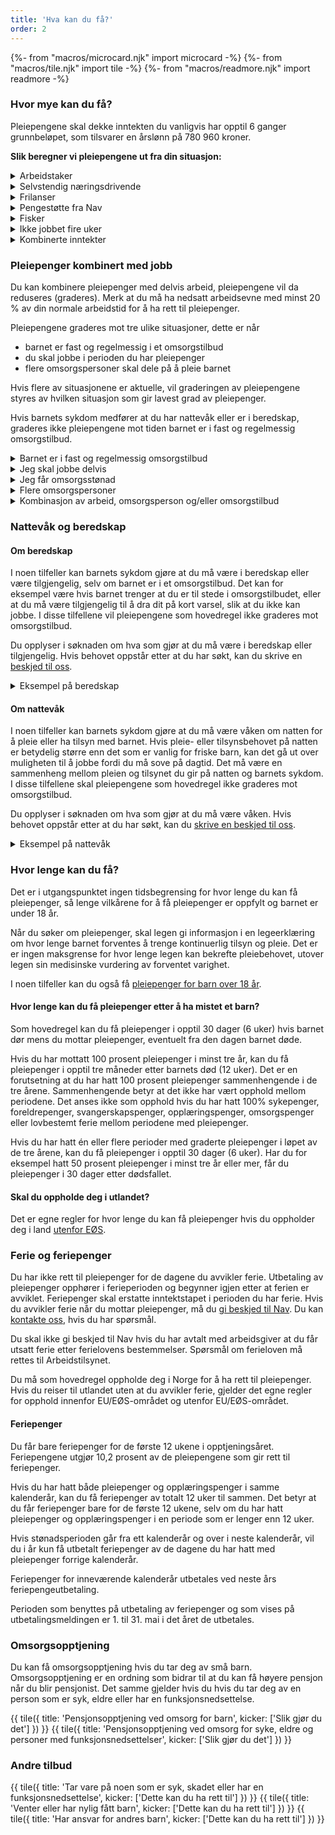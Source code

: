```yaml
---
title: 'Hva kan du få?'
order: 2
---
```

{%- from "macros/microcard.njk" import microcard -%}
{%- from "macros/tile.njk" import tile -%}
{%- from "macros/readmore.njk" import readmore -%}

### Hvor mye kan du få?

Pleiepengene skal dekke inntekten du vanligvis har opptil 6 ganger grunnbeløpet, som tilsvarer en årslønn på  780 960 kroner.

**Slik beregner vi pleiepengene ut fra din situasjon:**

<div class='accordion'>
  <details>
    <summary>Arbeidstaker</summary>
    {% prose %}{% endprose %}
  </details>
  <details>
    <summary>Selvstendig næringsdrivende</summary>
    {% prose %}{% endprose %}
  </details>
  <details>
    <summary>Frilanser</summary>
    {% prose %}{% endprose %}
  </details>
  <details>
    <summary>Pengestøtte fra Nav</summary>
    {% prose %}{% endprose %}
  </details>
  <details>
    <summary>Fisker</summary>
    {% prose %}{% endprose %}
  </details>
  <details>
    <summary>Ikke jobbet fire uker</summary>
    {% prose %}{% endprose %}
  </details>
  <details>
    <summary>Kombinerte inntekter</summary>
    {% prose %}{% endprose %}
  </details>
</div>

### Pleiepenger kombinert med jobb

Du kan kombinere pleiepenger med delvis arbeid, pleiepengene vil da reduseres (graderes). Merk at du må ha nedsatt arbeidsevne med minst 20 % av din normale arbeidstid for å ha rett til pleiepenger. 

Pleiepengene graderes mot tre ulike situasjoner, dette er når

* barnet er fast og regelmessig i et omsorgstilbud
* du skal jobbe i perioden du har pleiepenger
* flere omsorgspersoner skal dele på å pleie barnet

Hvis flere av situasjonene er aktuelle, vil graderingen av pleiepengene styres av hvilken situasjon som gir lavest grad av pleiepenger. 

Hvis barnets sykdom medfører at du har nattevåk eller er i beredskap, graderes ikke pleiepengene mot tiden barnet er i fast og regelmessig omsorgstilbud. 

<div class='accordion'>
  <details>
    <summary>Barnet er i fast og regelmessig omsorgstilbud</summary>
    {% prose %}{% endprose %}
  </details>
  <details>
    <summary>Jeg skal jobbe delvis</summary>
    {% prose %}{% endprose %}
  </details>
  <details>
    <summary>Jeg får omsorgsstønad</summary>
    {% prose %}{% endprose %}
  </details>
  <details>
    <summary>Flere omsorgspersoner</summary>
    {% prose %}{% endprose %}
  </details>
  <details>
    <summary>Kombinasjon av arbeid, omsorgsperson og/eller omsorgstilbud</summary>
    {% prose %}{% endprose %}
  </details>
</div>

### Nattevåk og beredskap

#### Om beredskap

I noen tilfeller kan barnets sykdom gjøre at du må være i beredskap eller være tilgjengelig, selv om barnet er i et omsorgstilbud. Det kan for eksempel være hvis barnet trenger at du er til stede i omsorgstilbudet, eller at du må være tilgjengelig til å dra dit på kort varsel, slik at du ikke kan jobbe. I disse tilfellene vil pleiepengene som hovedregel ikke graderes mot omsorgstilbud.

Du opplyser i søknaden om hva som gjør at du må være i beredskap eller tilgjengelig. Hvis behovet oppstår etter at du har søkt, kan du skrive en [beskjed til oss](#).

<details class="readmore">
  <summary>Eksempel på beredskap</summary>
  {% prose %}{% endprose %}
</details>

#### Om nattevåk

I noen tilfeller kan barnets sykdom gjøre at du må være våken om natten for å pleie eller ha tilsyn med barnet. Hvis pleie- eller tilsynsbehovet på natten er betydelig større enn det som er vanlig for friske barn, kan det gå ut over muligheten til å jobbe fordi du må sove på dagtid. Det må være en sammenheng mellom pleien og tilsynet du gir på natten og barnets sykdom. I disse tilfellene skal pleiepengene som hovedregel ikke graderes mot omsorgstilbud.

Du opplyser i søknaden om hva som gjør at du må være våken. Hvis behovet oppstår etter at du har søkt, kan du [skrive en beskjed til oss](#).

<details class="readmore">
  <summary>Eksempel på nattevåk</summary>
  {% prose %}{% endprose %}
</details>

### Hvor lenge kan du få?

Det er i utgangspunktet ingen tidsbegrensing for hvor lenge du kan få pleiepenger, så lenge vilkårene for å få pleiepenger er oppfylt og barnet er under 18 år.

Når du søker om pleiepenger, skal legen gi informasjon i en legeerklæring om hvor lenge barnet forventes å trenge kontinuerlig tilsyn og pleie. Det er er ingen maksgrense for hvor lenge legen kan bekrefte pleiebehovet, utover legen sin medisinske vurdering av forventet varighet. 

I noen tilfeller kan du også få [pleiepenger for barn over 18 år](#).

#### Hvor lenge kan du få pleiepenger etter å ha mistet et barn? 

Som hovedregel kan du få pleiepenger i opptil 30 dager (6 uker) hvis barnet dør mens du mottar pleiepenger, eventuelt fra den dagen barnet døde.

Hvis du har mottatt 100 prosent pleiepenger i minst tre år, kan du få pleiepenger i opptil tre måneder etter barnets død (12 uker). Det er en forutsetning at du har hatt 100 prosent pleiepenger sammenhengende i de tre årene. Sammenhengende betyr at det ikke har vært opphold mellom periodene. Det anses ikke som opphold hvis du har hatt 100% sykepenger, foreldrepenger, svangerskapspenger, opplæringspenger, omsorgspenger eller lovbestemt ferie mellom periodene med pleiepenger.

Hvis du har hatt én eller flere perioder med graderte pleiepenger i løpet av de tre årene, kan du få pleiepenger i opptil 30 dager (6 uker). Har du for eksempel hatt 50 prosent pleiepenger i minst tre år eller mer, får du pleiepenger i 30 dager etter dødsfallet.

#### Skal du oppholde deg i utlandet? 

Det er egne regler for hvor lenge du kan få pleiepenger hvis du oppholder deg i land [utenfor EØS](#).

### Ferie og feriepenger

Du har ikke rett til pleiepenger for de dagene du avvikler ferie. Utbetaling av pleiepenger opphører i ferieperioden og begynner igjen etter at ferien er avviklet. Feriepenger skal erstatte inntektstapet i perioden du har ferie. Hvis du avvikler ferie når du mottar pleiepenger, må du [gi beskjed til Nav](#). Du kan [kontakte oss](#), hvis du har spørsmål.

Du skal ikke gi beskjed til Nav hvis du har avtalt med arbeidsgiver at du får utsatt ferie etter ferielovens bestemmelser. Spørsmål om ferieloven må rettes til Arbeidstilsynet.

Du må som hovedregel oppholde deg i Norge for å ha rett til pleiepenger. Hvis du reiser til utlandet uten at du avvikler ferie, gjelder det egne regler for opphold innenfor EU/EØS-området og utenfor EU/EØS-området. 

#### Feriepenger

Du får bare feriepenger for de første 12 ukene i opptjeningsåret. Feriepengene utgjør 10,2 prosent av de pleiepengene som gir rett til feriepenger. 

Hvis du har hatt både pleiepenger og opplæringspenger i samme kalenderår, kan du få feriepenger av totalt 12 uker til sammen. Det betyr at du får feriepenger bare for de første 12 ukene, selv om du har hatt pleiepenger og opplæringspenger i en periode som er lenger enn 12 uker.

Hvis stønadsperioden går fra ett kalenderår og over i neste kalenderår, vil du i år kun få utbetalt feriepenger av de dagene du har hatt med pleiepenger forrige kalenderår.

Feriepenger for inneværende kalenderår utbetales ved neste års feriepengeutbetaling.

Perioden som benyttes på utbetaling av feriepenger og som vises på utbetalingsmeldingen er 1. til 31. mai i det året de utbetales.

### Omsorgsopptjening

Du kan få omsorgsopptjening hvis du tar deg av små barn. Omsorgsopptjening er en ordning som bidrar til at du kan få høyere pensjon når du blir pensjonist. Det samme gjelder hvis du hvis du tar deg av en person som er syk, eldre eller har en funksjonsnedsettelse.

{{ tile({ title: 'Pensjonsopptjening ved omsorg for barn', kicker: ['Slik gjør du det'] }) }}
{{ tile({ title: 'Pensjonsopptjening ved omsorg for syke, eldre og personer med funksjonsnedsettelser', kicker: ['Slik gjør du det'] }) }}

### Andre tilbud

<div class="grid gap-3 mt-2">
{{ tile({ title: 'Tar vare på noen som er syk, skadet eller har en funksjonsnedsettelse', kicker: ['Dette kan du ha rett til'] }) }}
{{ tile({ title: 'Venter eller har nylig fått barn', kicker: ['Dette kan du ha rett til'] }) }}
{{ tile({ title: 'Har ansvar for andres barn', kicker: ['Dette kan du ha rett til'] }) }}
</div>
